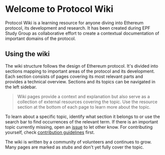 # Welcome to Protocol Wiki

Protocol Wiki is a learning resource for anyone diving into Ethereum protocol, its development and research. It has been created during EPF Study Group as collaborative effort to create a contextual documentation of important domains of the protocol.

## Using the wiki

The wiki structure follows the design of Ethereum protocol. It's divided into sections mapping to important areas of the protocol and its development. Each section consists of pages covering its most relevant parts and provides a technical overview. Sections and its topics can be navigated in the left sidebar.

> Wiki pages provide a context and explanation but also serve as a collection of external resources covering the topic. Use the resource section at the bottom of each page to learn more about the topic.

To learn about a specific topic, identify what section it belongs to or use the search bar to find occurrences of the relevant term. If there is an important topic currently missing, open an [issue](https://github.com/eth-protocol-fellows/protocol-studies/issues) to let other know. For contributing yourself, check [contribution guidelines](/contributing.md) first.

The wiki is written by a community of volunteers and continues to grow. Many pages are marked as _stubs_ and don't yet fully cover the topic.
